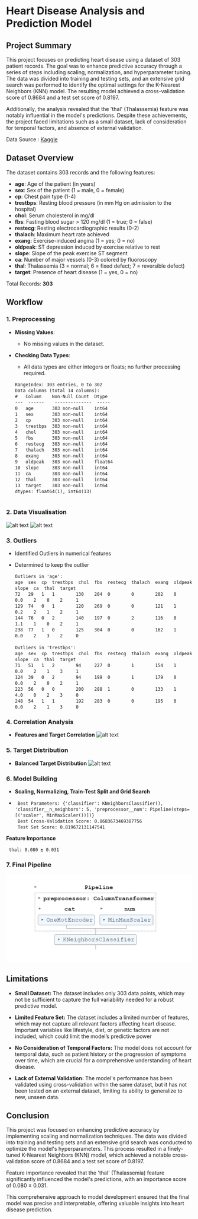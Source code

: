 # Heart Disease Analysis and Prediction Model

## Project Summary

This project focuses on predicting heart disease using a dataset of 303 patient records. The goal was to enhance predictive accuracy through a series of steps including scaling, normalization, and hyperparameter tuning. The data was divided into training and testing sets, and an extensive grid search was performed to identify the optimal settings for the K-Nearest Neighbors (KNN) model. The resulting model achieved a cross-validation score of 0.8684 and a test set score of 0.8197. 

Additionally, the analysis revealed that the 'thal' (Thalassemia) feature was notably influential in the model's predictions. Despite these achievements, the project faced limitations such as a small dataset, lack of consideration for temporal factors, and absence of external validation.

Data Source : [Kaggle](https://www.kaggle.com/datasets/krishujeniya/heart-diseae)

## Dataset Overview
The dataset contains 303 records and the following features:

- **age**: Age of the patient (in years)
- **sex**: Sex of the patient (1 = male, 0 = female)
- **cp**: Chest pain type (1-4)
- **trestbps**: Resting blood pressure (in mm Hg on admission to the hospital)
- **chol**: Serum cholesterol in mg/dl
- **fbs**: Fasting blood sugar > 120 mg/dl (1 = true; 0 = false)
- **restecg**: Resting electrocardiographic results (0-2)
- **thalach**: Maximum heart rate achieved
- **exang**: Exercise-induced angina (1 = yes; 0 = no)
- **oldpeak**: ST depression induced by exercise relative to rest
- **slope**: Slope of the peak exercise ST segment
- **ca**: Number of major vessels (0-3) colored by fluoroscopy
- **thal**: Thalassemia (3 = normal; 6 = fixed defect; 7 = reversible defect)
- **target**: Presence of heart disease (1 = yes, 0 = no)

Total Records: **303**

## Workflow

### 1. Preprocessing
- **Missing Values**:
  - No missing values in the dataset.

- **Checking Data Types**:
  - All data types are either integers or floats; no further processing required.

  ```plaintext
  RangeIndex: 303 entries, 0 to 302
  Data columns (total 14 columns):
  #   Column    Non-Null Count  Dtype
  ---  ------    --------------  -----
  0   age       303 non-null    int64
  1   sex       303 non-null    int64
  2   cp        303 non-null    int64
  3   trestbps  303 non-null    int64
  4   chol      303 non-null    int64
  5   fbs       303 non-null    int64
  6   restecg   303 non-null    int64
  7   thalach   303 non-null    int64
  8   exang     303 non-null    int64
  9   oldpeak   303 non-null    float64
  10  slope     303 non-null    int64
  11  ca        303 non-null    int64
  12  thal      303 non-null    int64
  13  target    303 non-null    int64
  dtypes: float64(1), int64(13)


### 2. Data Visualisation
  ![alt text](/images/cat_features.png)
  ![alt text](images/num_features.png)

### 3. Outliers
  - Identified Outliers in numerical features
  - Determined to keep the outlier

     ```plaintext
    Outliers in 'age':
    age  sex  cp  trestbps  chol  fbs  restecg  thalach  exang  oldpeak  slope  ca  thal  target
    72   29   1   1        130    204  0        0        202    0        0.0    2    0    2     1
    129  74   0   1        120    269  0        0        121    1        0.2    2    1    2     1
    144  76   0   2        140    197  0        2        116    0        1.1    1    0    2     1
    238  77   1   0        125    304  0        0        162    1        0.0    2    3    2     0

    Outliers in 'trestbps':
    age  sex  cp  trestbps  chol  fbs  restecg  thalach  exang  oldpeak  slope  ca  thal  target
    71   51   1   2        94     227  0        1        154    1        0.0    2    1    3     1
    124  39   0   2        94     199  0        1        179    0        0.0    2    0    2     1
    223  56   0   0        200    288  1        0        133    1        4.0    0    2    3     0
    248  54   1   1        192    283  0        0        195    0        0.0    2    1    3     0

### 4. Correlation Analysis
  - **Features and Target Correlation**
   ![alt text](images/features_correlation.png)

### 5. Target Distribution
- **Balanced Target Distribution**
  ![alt text](images/target_distribution.png)

### 6. Model Building
- **Scaling, Normalizing, Train-Test Split and Grid Search**
-  ```plaintext
    Best Parameters: {'classifier': KNeighborsClassifier(), 'classifier__n_neighbors': 5, 'preprocessor__num': Pipeline(steps=[('scaler', MinMaxScaler())])}
    Best Cross-Validation Score: 0.8683673469387756
    Test Set Score: 0.819672131147541

  **Feature Importance**
   ```plaintext
    thal: 0.080 ± 0.031
```
### 7. Final Pipeline
![alt text](images/final_pipeline.png)

## Limitations 
- **Small Dataset:** The dataset includes only 303 data points, which may not be sufficient to capture the full variability needed for a robust predictive model.

- **Limited Feature Set:** The dataset includes a limited number of features, which may not capture all relevant factors affecting heart disease. Important variables like lifestyle, diet, or genetic factors are not included, which could limit the model’s predictive power

- **No Consideration of Temporal Factors:** The model does not account for temporal data, such as patient history or the progression of symptoms over time, which are crucial for a comprehensive understanding of heart disease.

- **Lack of External Validation:** The model's performance has been validated using cross-validation within the same dataset, but it has not been tested on an external dataset, limiting its ability to generalize to new, unseen data.

## Conclusion
This project was focused on enhancing predictive accuracy by implementing scaling and normalization techniques. The data was divided into training and testing sets and an extensive grid search was conducted to optimize the model's hyperparameters. This process resulted in a finely-tuned K-Nearest Neighbors (KNN) model, which achieved a notable cross-validation score of 0.8684 and a test set score of 0.8197.

Feature importance revealed that the 'thal' (Thalassemia) feature significantly influenced the model's predictions, with an importance score of 0.080 ± 0.031.

This comprehensive approach to model development ensured that the final model was precise and interpretable, offering valuable insights into heart disease prediction.
